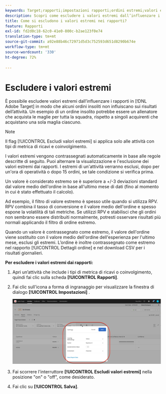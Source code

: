 ```yaml
---
keywords: Target;rapporti;impostazioni rapporti;ordini estremi;valori estremi
description: Scopri come escludere i valori estremi dall’influenzare i rapporti in Adobe [!DNL Target] in modo che alcuni ordini insoliti non influiscano sui risultati dell’attività.
title: Come si escludono i valori estremi nei rapporti?
feature: Rapporti
exl-id: fd2d0c18-62c0-41e0-800c-b2ae123f0e74
translation-type: tm+mt
source-git-commit: a92e88b46c72971d5d3c752593d651d8290b674e
workflow-type: tm+mt
source-wordcount: '330'
ht-degree: 72%

---
```


# Escludere i valori estremi

È possibile escludere valori estremi dall’influenzare i rapporti in [!DNL Adobe Target] in modo che alcuni ordini insoliti non influiscano sui risultati dell’attività. Un esempio di un ordine insolito potrebbe essere un allenatore che acquista le maglie per tutta la squadra, rispetto a singoli acquirenti che acquistano una sola maglia ciascuno.

>[!NOTE]
>
>Il flag [!UICONTROL Escludi valori estremi] si applica solo alle attività con tipi di metrica di ricavi e coinvolgimento.

I valori estremi vengono contrassegnati automaticamente in base alle regole descritte di seguito. Puoi alternare la visualizzazione e l&#39;esclusione dei valori estremi dai rapporti. I estremi di un&#39;attività verranno esclusi, dopo per un&#39;ora di operatività o dopo 15 ordini, se tale condizione si verifica prima.

Un valore è considerato estremo se è superiore a +/-3 deviazioni standard dal valore medio dell&#39;ordine in base all&#39;ultimo mese di dati (fino al momento in cui è stato effettuato il calcolo).

Ad esempio, il filtro di valore estremo è spesso utile quando si utilizza RPV. RPV combina il tasso di conversione e il valore medio dell&#39;ordine e spesso espone la volatilità di tali metriche. Se utilizzi RPV e stabilisci che gli ordini non sembrano essere distribuiti normalmente, potresti osservare risultati più normali applicando il filtro di ordine estremo.

Quando un valore è contrassegnato come estremo, il valore dell&#39;ordine viene sostituito con il valore medio dell&#39;ordine dell&#39;esperienza per l&#39;ultimo mese, esclusi gli estremi. L’ordine è inoltre contrassegnato come estremo nel rapporto [!UICONTROL Dettagli ordine] e nel download CSV per i risultati giornalieri.

**Per escludere i valori estremi dai rapporti:**

1. Apri un’attività che include i tipi di metrica di ricavi o coinvolgimento, quindi fai clic sulla scheda **[!UICONTROL Rapporti]**.
1. Fai clic sull&#39;icona a forma di ingranaggio per visualizzare la finestra di dialogo **[!UICONTROL Impostazioni]** .

   ![Risultato passaggio](assets/exclude_extreme_values.png)

1. Fai scorrere l&#39;interruttore **[!UICONTROL Escludi valori estremi]** nella posizione &quot;on&quot; o &quot;off&quot;, come desiderato.
1. Fai clic su **[!UICONTROL Salva]**.
